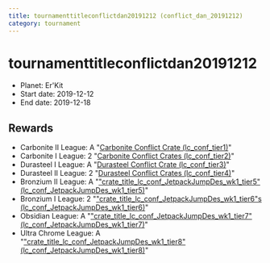 ```yaml
---
title: tournamenttitleconflictdan20191212 (conflict_dan_20191212)
category: tournament
---
```

# tournamenttitleconflictdan20191212

  * Planet: Er'Kit
  * Start date: 2019-12-12
  * End date: 2019-12-18

## Rewards

  * Carbonite II League: A "[Carbonite Conflict Crate (lc_conf_tier1)](lc_conf_tier1.html)"
  * Carbonite I League: 2 "[Carbonite Conflict Crates (lc_conf_tier2)](lc_conf_tier2.html)"
  * Durasteel I League: A "[Durasteel Conflict Crate (lc_conf_tier3)](lc_conf_tier3.html)"
  * Durasteel II League: 2 "[Durasteel Conflict Crates (lc_conf_tier4)](lc_conf_tier4.html)"
  * Bronzium II League: A "["crate_title_lc_conf_JetpackJumpDes_wk1_tier5" (lc_conf_JetpackJumpDes_wk1_tier5)](lc_conf_JetpackJumpDes_wk1_tier5.html)"
  * Bronzium I League: 2 "["crate_title_lc_conf_JetpackJumpDes_wk1_tier6"s (lc_conf_JetpackJumpDes_wk1_tier6)](lc_conf_JetpackJumpDes_wk1_tier6.html)"
  * Obsidian League: A "["crate_title_lc_conf_JetpackJumpDes_wk1_tier7" (lc_conf_JetpackJumpDes_wk1_tier7)](lc_conf_JetpackJumpDes_wk1_tier7.html)"
  * Ultra Chrome League: A "["crate_title_lc_conf_JetpackJumpDes_wk1_tier8" (lc_conf_JetpackJumpDes_wk1_tier8)](lc_conf_JetpackJumpDes_wk1_tier8.html)"
